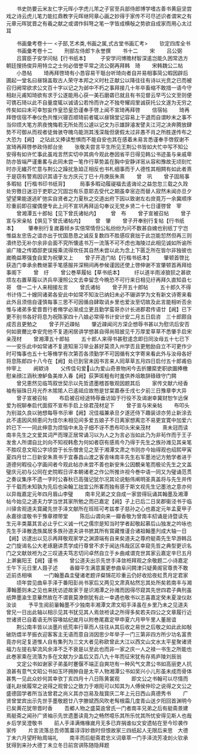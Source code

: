 <!-- { "loadSidebar": true } -->
　　书史防要云米友仁字元晖小字虎儿芾之子官至兵部侍郎博学嗜古善书黄庭坚尝戏之诗云虎儿笔力能扛鼎教字元晖继阿章心画之妙得于家传不可尽述识者谓宋之有元章元晖犹晋之有羲之献之或谓作斜弩之笔一字皆成横敧之势欲自成家而用心太过耳













　　书画彚考卷十一
<子部,艺术类,书画之属,式古堂书画汇考>
　　钦定四库全书
　　书画彚考卷十二
　　刑部左侍郎卞永誉撰
　　书十二
　　宋
　　吕公弼
　　吕寳臣子安学问帖【行书纸本】
　　子安学问博赡材智深逺岂能久困常选方朝廷搜扬俊异用特立之士何必借誉平常之流公弼再拜韩　琦
　　宋韩魏公二帖
　　小恳帖
　　琦再拜啓琦有小恳容易干聒台听琦向者自并易相事简公暇因辟后圃起一堂名曰昼锦盖取古人荣守本邦之义时杜正献公以降往往有诗以光贲之已而被召归阙常欲求公文百十字以记之为邺中不朽之事拜接几十年卒畜缩不敢措一语今守相赵元甫知琦欲有求于公遂能用心获一美石磨砻已就且有书见督云早丐公文至则便可镌石琦以此不自量度辄以诚请公若怜而许之不独夸耀闾里诚获托公文遂为无穷之传矣如曰未可幸恕妄作皇恐皇恐谨奉手啓上闻不宣琦再拜啓
　　信宿帖
　　琦再拜啓信宿不奉仪色共惟兴寝百顺琦前者辄以昼锦堂记容易上干退而自谓眇末之事不当仰烦大笔方夙夜愧悔若无所处而公遽以记文为示雄辞濬发譬夫江河之决奔腾放肆势不可御从而视者徒耸骇夺魄乌能测其浅深哉但褒假太过非愚不肖之所胜遂传布之大恐为【阙】　之玷此又捧读慙惧而不能自安也其在感着未易言悉谨奉手啓叙谢不宣琦再拜啓参政侍郎台坐
　　张敬夫尝言平生所见王荆公书皆如大忙中写不知公安得有如许忙事此虽戏言然实切中其病今观此巻因省平日得见韩公书迹虽与亲戚卑防亦皆端严谨重畧与此同未尝一笔作行草势盖在胸中安静详宻从容和豫故无顷刻忙时亦无纎芥忙意与荆公之躁扰急廹正相反也书札细事而于人德性其相闗有如此者熹于是窃有警焉因识其语于左方庆元丁巳十月庚辰朱熹
　　曾　巩
　　曾子固局事多暇帖【行楷书印书纸背】
　　局事多暇动履禔福去逺诲论之益忽忽三载之久跧处穷徼日迷汨于吏职之冗固岂有乐意耶去受代之期虽幸宻迩而替人寂然未闻亦旦夕望望果能遂逃旷弛实自贤者之力夏秋之交道出府下因以致谢左右庻竟万一余冀顺序珍重前即召擢偶便专此上问不宣巩再拜运勾奉议无党乡贤二十七日谨啓曾　宰
　　曾湘潭五十郎帖【见下曾氏诸帖内】
　　曾　布
　　曾子宣被召帖
　　曾子宣与宋亲帖【俱见下曾氏诸帖内】
　　曾　肇
　　曾子开奉别行复帖【行书纸本】
　　肇奉别行复嵗暮倾乡实倍常情但公私纷纷为问不数甚自媿也别纸丁宁岂惟益友忠告之谊亦出于忧国恳恳之诚反复数四不胜感叹衰拙于此岂能恝然但再三则凟终恐无补尔余非会面不究所懐逺书万一流落不可不虑也海陵过此相见诚如所谕所谕广陵之传廼邸吏误报乘流得坎任其自然未尝以此为念上下匮乏所在皆尔非独彼也嵗晩益寒强食自爱为祝肇又上
　　曾子开造门帖【行楷书纸本】
　　肇顿首啓比获造门幸承余教继蒙手笔感服并深稍间再参候谨因还使上啓伸谢不宣肇顿首再拜给事阁下
　　曾　纡
　　曾公巻草履帖【草书纸本】
　　纡以道半雨淖狼狈之甚欲烦左右置草履以济兵卒漫照公文去幸留念今晩恐不可行来日相见纡再拜久直知县七哥　借一二十人来相接左言
　　曾氏诸帖
　　曾子开五十郎帖
　　五十郎久不得书计侍二十嫂同诸弟各安此中如常不知汝已纳妇未必不辍讲学为文有新文诗寄来看此外且须倍自谨慎每事三思不可因循自肆取诮乡里也爱汝至切故及此言能相听否余惟与诸弟多爱晋晋行者脩学必渐成立更且勤学蛮哥亦计长进郡君传语廿【阙】已下更不别书各好将息为祝陈家四十八娘必常得书计安计安二月五日启咨　三十郎颇自成否且更勉之
　　曾子开近疎帖
　　肇近疎闻问方深企想辱书甚以为慰讯后安否何如衰薾比幸安完他不复道闲居讲学想甚自得尚阻披见千万厚爱草草不悉肇手启宋亲茂材
　　曾湘潭五十郎帖
　　五十郎人来得书甚慰逺念即日同汝母五十七已下一一安乐此中如常诸不复道知渐习举业甚好莫须入州学否且更勉励自立不可更作少时可悔事也五十七等脩学有次第否各须勤学不可因循有文字寄来看此外与汝母各好将息陈郎四十八今在【阙】处已到官未因书言来人囘草草五月四日启付五十郎甫伯仲宰上
　　阙欵诗
　　父传佳句爱山为爱山奇景物闲今去折腰縻吏职欲圗捧檄慰亲顔江涵秋潦鲈鱼美岸入春【阙】荻笋斑粗有时羞供养俎敢辞碌碌守门闗
　　曾兄恵然见临笃叙世契示以先哲遗墨稽首敬观因题其后
　　家传文献六经香袖有骊珠日月光乔木隂隂人已逺祗应故笏是甘棠嘉泰壬戌七夕前三日豫章李大异
　　曾子宣被召帖
　　布启被召经途特辱垂访廹于行役不及谒谢幸冀财恕乍远保爱为祝聊奉启代面叙不宣布手启上徐君茂材足下
　　曾子宣与宋亲帖
　　布叩头为别滋久良以驰想每辱书示审【阙】况佳福兼承旦夕遂还侍下趣装谅亦劳止新涂去此不逺因风频恵问为佳尔未相见间多爱五娘子不日离家想离恋不易更宜寛中加爱六妗已下一一同此伸意为烦恼中未及子细不讶不悉布叩头宋亲茂材
　　熹未冠而读南丰先生之文爱其词严而理正居常诵习以为人之为言必当如此乃为非茍作而于王子发舍人所谓自比刘向不知视韩愈为何如者窃有感焉今乃得于先生之族孙潍见其亲笔不胜叹息文昭公字顷尝于长乐僧舍见之至于湘潭文肃之书则亦今始得观也绍熙甲寅夏四月廿二日新安朱熹书于宜春昌山渡之客舎味南丰先生右军墨池记方勉学者进于道德何暇役心字画间者今观此帖亦未尝不善也新安朱公因覩亲笔而极论先生之文盖璧庆元初与公同在史院暇日评本朝诸老之作公所推许视今巻中语一同又为璧诵范贯之奏议集序不遗一字时公春秋已高强记犹尔况其论说魁伟阐明圣真盖将与先生并传于千载而未知孰为先后也染翰工拙宜公所畧而独有感于斯文视先生记墨池之意亦何以异哉嘉定元年四月眉山李璧
　　南丰兄弟之文自成一家尝得玩诵其翰墨及湘潭帖今始见之道夫力学当世其家所勉之而已嘉定【阙】子上已后二日吴郡衞泾书于临川驿舎观道夫寳藏先世手泽文献所在班班可考兹孝子慈孙之心也嘉定元年孟夏甲子永嘉徐谊敬书于豫章襟带堂
　　陈后山谓向来一瓣香敬为曾南丰糿诵是诗暨读先生元丰类藁其言必止乎仁义诚一代之儒宗是知当时学者起敬起慕后山独发之吟咏也先生手泽散逸族属居多族孙道夫讲书摭其所有寳藏惟谨合诸祖翰墨刋成大轴一日【阙】访逮出以见示再拜敬观家学之渊源端有自来矣道夫之尊府艇斋先生早游韩吕之门旋谒名公大老琢磨讲贯学成行尊曾不求于闻达伟哉区区幸窥先哲之典型更识名门之文献敛袵为之三叹道夫笃志切问卓然自立于乡曲咸谓克世其家云嘉定辛巳五月上澣襄阳王【阙】谨书
　　曾公道夫出示先世手泽敛袵拜观之余敬题二小诗嘉定壬午下元日里人聂子述
　　香瓣平生满意薰更参曲阜问闗津只疑黄阁官尊贵不敢近前丞相嗔
　　一门翰墨森圭璧诸老题评粲锦花珍重云仍好收拾夜虹贯月定君家
　　顷年尝见曲阜手泽于番阳彭尚书家后又两见文肃真帖然忘其处所矣若南丰与湘潭翰墨则未之见也来抚访迹故家于是识湘潭之孙潍而因得尽窥其先世四君子典刑虽纸弊墨渝生意曅然故在不谓衰莫潦倒犹有此一幸遇也敬书以志喜嘉定癸未夏浚仪赵汝谈
　　予平生阅前軰翰墨不少独南丰湘潭文肃文昭手泽虽在乡里乃未之见道夫曾兄一日出此轴以相示见其书犹见其人焉敛袵读之所得多矣若夫四公之文章履行近世诸贤已自着语无所容喙姑纪嵗月以附巻尾嘉定甲申夏六月甲午里人董居谊
　　荆公南丰皆以淡墨片纸荒率行草而人往往从其后收之易世之后敬之如此此如敧破防煨半芋振衣迎客客主无语而意自消因思少年举子一门三第非四方所少功名富贵竟亦何足复道惟人自有集列为三文大者见称欧曾此大江以西文山文水太平星聚诸贤福力左提右挈流风余泽不乏不衰是以至此也而非一家之庆一人之禄一书生之所能也此巻家乘在流落为多在文献为少盖后又百八九十年而征宋犹有存焉庐陵刘辰翁
　　文定公书如谢家子弟虽时蹇偃不端正自爽垲有一种风气文肃公书如高丽吏人抗浪甚有意气文昭公书如玉环拥肿自是太平人物湘潭公书如吴兴小儿形虽未成而骨体甚隽一见此众妙何其幸欤丁亥四月十八日陈黄裳观
　　即文公之书翰可以尽情而谨礼赵侯履常之说得之观曾公之致力于艰阨可以知其为人傅侯仲珍之说得之文公之盛德固学者所当法曾君之尚义其亦岂易及哉寳庆二年上元日西山真德秀书
　　广贤曾堂宾出示先世手墨敬题廿八字滕斌西风吹老髩根霜几度青山送夕阳回首渊明今已矣黄花犹带晋时香
　　吾郷人物之盛莫逾曾氏一门者南丰兄弟之后有艇斋景建焉艇斋之闻孙广贤袖示先世遗墨读竟为之畅然噫乐其所乐忧其所忧安得见斯人也哉乡后学吴澄敬书
　　前人手泽满脩椽嵗月无多已弃捐谁似文安遗帖在至今珍袭作家传
　　片言流落总吾师策藁谆谆妙救时但恨故家三四纸起人无限后来思　大德丁未六月望盱眙周端礼
　　南丰而后艇斋君忠义词章萃一门手泽流芳凌刦火钦承犹得到来孙大德丁未立冬日前宫讲陈随隐拜题
